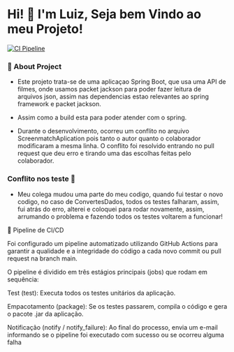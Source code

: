 # Hi! 👋 I'm Luiz, Seja bem Vindo ao meu Projeto!

[![CI Pipeline](https://github.com/luizOtpaiva/ScreenmaTch-Alura-SpringBoot/actions/workflows/ci.yml/badge.svg)](https://github.com/luizOtpaiva/ScreenmaTch-Alura-SpringBoot/actions/workflows/ci.yml)

### 🚀 About Project
- Este projeto trata-se de uma aplicaçao Spring Boot, que usa uma API de filmes, onde usamos packet jackson para poder fazer leitura de arquivos json, assim nas dependencias estao relevantes ao spring framework e packet jackson.
- Assim como a build esta para poder atender com o spring.

- Durante o desenvolvimento, ocorreu um conflito no arquivo ScreenmatchAplication
pois tanto o autor quanto o colaborador modificaram a mesma linha.
O conflito foi resolvido entrando no pull request que deu erro e tirando uma das escolhas feitas pelo colaborador.

### Conflito nos teste 🚀

- Meu colega mudou uma parte do meu codigo, quando fui testar o novo codigo, no caso de ConvertesDados, todos os testes falharam, assim, fui atrás do erro, alterei e coloquei para rodar novamente, assim, arrumando o problema e fazendo todos os testes voltarem a funcionar!

🚀 Pipeline de CI/CD

Foi configurado um pipeline automatizado utilizando GitHub Actions para garantir a qualidade e a integridade do código a cada novo commit ou pull request na branch main.

O pipeline é dividido em três estágios principais (jobs) que rodam em sequência:

Test (test): Executa todos os testes unitários da aplicação.

Empacotamento (package): Se os testes passarem, compila o código e gera o pacote .jar da aplicação.

Notificação (notify / notify_failure): Ao final do processo, envia um e-mail informando se o pipeline foi executado com sucesso ou se ocorreu alguma falha



